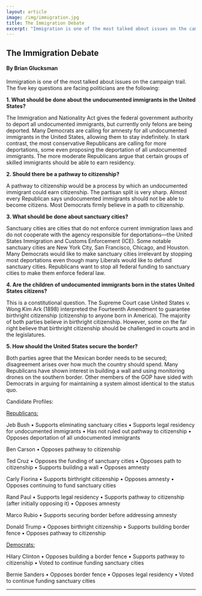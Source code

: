 ```yaml
---
layout: article
image: /img/immigration.jpg
title: The Immigration Debate
excerpt: "Immigration is one of the most talked about issues on the campaign trail. The five key questions are facing politicians are the following:"
---
```


<h2>The Immigration Debate</h2>
<h4>By Brian Glucksman</h4>


Immigration is one of the most talked about issues on the campaign trail. The five key questions are facing politicians are the following: 

<b>1.	What should be done about the undocumented immigrants in the United States?</b>

The Immigration and Nationality Act gives the federal government authority to deport all undocumented immigrants, but currently only felons are being deported.  Many Democrats are calling for amnesty for all undocumented immigrants in the United States, allowing them to stay indefinitely. In stark contrast, the most conservative Republicans are calling for more deportations, some even proposing the deportation of all undocumented immigrants.  The more moderate Republicans argue that certain groups of skilled immigrants should be able to earn residency. 


<b>2.	Should there be a pathway to citizenship?</b>

A pathway to citizenship would be a process by which an undocumented immigrant could earn citizenship. The partisan split is very sharp. Almost every Republican says undocumented immigrants should not be able to become citizens. Most Democrats firmly believe in a path to citizenship. 

<b>3.	What should be done about sanctuary cities?</b>

Sanctuary cities are cities that do not enforce current immigration laws and do not cooperate with the agency responsible for deportations—the United States Immigration and Customs Enforcement (ICE). Some notable sanctuary cities are New York City, San Francisco, Chicago, and Houston. Many Democrats would like to make sanctuary cities irrelevant by stopping most deportations even though many Liberals would like to defund sanctuary cities. Republicans want to stop all federal funding to sanctuary cities to make them enforce federal law. 

<b>4.	Are the children of undocumented immigrants born in the states United States citizens?</b>

This is a constitutional question. The Supreme Court case United States v. Wong Kim Ark (1898) interpreted the Fourteenth Amendment to guarantee birthright citizenship (citizenship to anyone born in America). The majority of both parties believe in birthright citizenship. However, some on the far right believe that birthright citizenship should be challenged in courts and in the legislatures. 

<b>5.	How should the United States secure the border?</b>

Both parties agree that the Mexican border needs to be secured; disagreement arises over how much the country should spend. Many Republicans have shown interest in building a wall and using monitoring drones on the southern border. Other members of the GOP have sided with Democrats in arguing for maintaining a system almost identical to the status quo. 


Candidate Profiles:

<u>Republicans:</u>

Jeb Bush
•	Supports eliminating sanctuary cities
•	Supports legal residency for undocumented immigrants 
•	Has not ruled out pathway to citizenship
•	Opposes deportation of all undocumented immigrants

Ben Carson
•	Opposes pathway to citizenship

Ted Cruz
•	Opposes the funding of sanctuary cities
•	Opposes path to citizenship
•	Supports building a wall
•	Opposes amnesty

Carly Fiorina
•	Supports birthright citizenship
•	Opposes amnesty
•	Opposes continuing to fund sanctuary cities

Rand Paul
•	Supports legal residency 
•	Supports pathway to citizenship (after initially opposing it)
•	Opposes amnesty

Marco Rubio
•	Supports securing border before addressing amnesty

Donald Trump
•	Opposes birthright citizenship
•	Supports building border fence
•	Opposes pathway to citizenship

<u>Democrats:</u>

Hilary Clinton
•	Opposes building a border fence
•	Supports pathway to citizenship
•	Voted to continue funding sanctuary cities

Bernie Sanders
•	Opposes border fence
•	Opposes legal residency 
•	Voted to continue funding sanctuary cities

<hr style="border-color:#7D7D7D;height:0.5px;">